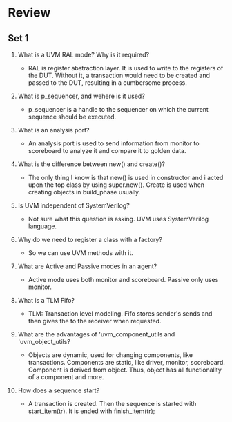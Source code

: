 # Review

## Set 1
1. What is a UVM RAL mode? Why is it required?
   - RAL is register abstraction layer. It is used to write to the registers of the DUT. Without it, a transaction would need to be created and passed to the DUT, resulting in a cumbersome process.
  
2. What is p_sequencer, and wehere is it used?
   - p_sequencer is a handle to the sequencer on which the current sequence should be executed.
  
3. What is an analysis port?
   - An analysis port is used to send information from monitor to scoreboard to analyze it and compare it to golden data.
  
4. What is the difference between new() and create()?
   - The only thing I know is that new() is used in constructor and i acted upon the top class by using super.new(). Create is used when creating objects in build_phase usually.
  
5. Is UVM independent of SystemVerilog?
   - Not sure what this question is asking. UVM uses SystemVerilog language.
  
6. Why do we need to register a class with a factory?
   - So we can use UVM methods with it.
  
7. What are Active and Passive modes in an agent?
   - Active mode uses both monitor and scoreboard. Passive only uses monitor.

8. What is a TLM Fifo?
   - TLM: Transaction level modeling. Fifo stores sender's sends and then gives the to the receiver when requested.
  
9. What are the advantages of 'uvm_component_utils and 'uvm_object_utils?
   - Objects are dynamic, used for changing components, like transactions. Components are static, like driver, monitor, scoreboard. Component is derived from object. Thus, object has all functionality of a component and more.
  
10. How does a sequence start?
    - A transaction is created. Then the sequence is started with start_item(tr). It is ended with finish_item(tr);

